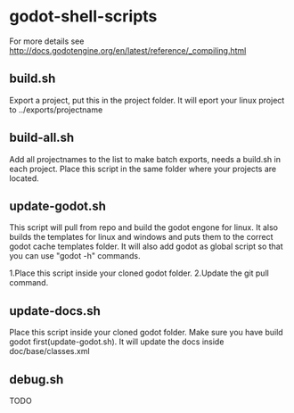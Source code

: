 # godot-shell-scripts

For more details see http://docs.godotengine.org/en/latest/reference/_compiling.html

## build.sh

  Export a project, put this in the project folder. It will eport your linux project to ../exports/projectname
  
## build-all.sh

  Add all projectnames to the list to make batch exports, needs a build.sh in each project. Place this script in the same folder where your projects are located.

## update-godot.sh

  This script will pull from repo and build the godot engone for linux. It also builds the templates for linux and windows and puts them to the correct godot cache templates folder.
  It will also add godot as global script so that you can use "godot -h" commands.
  
  1.Place this script inside your cloned godot folder.
  2.Update the git pull command.
  
  
## update-docs.sh

  Place this script inside your cloned godot folder. Make sure you have build godot first(update-godot.sh).
  It will update the docs inside doc/base/classes.xml
  
## debug.sh

  TODO
